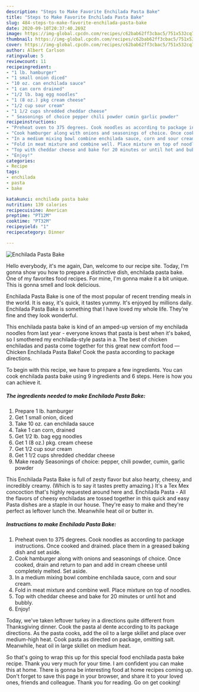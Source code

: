 ```yaml
---
description: "Steps to Make Favorite Enchilada Pasta Bake"
title: "Steps to Make Favorite Enchilada Pasta Bake"
slug: 484-steps-to-make-favorite-enchilada-pasta-bake
date: 2020-09-10T20:37:40.269Z
image: https://img-global.cpcdn.com/recipes/c62bab62ff3cbac5/751x532cq70/enchilada-pasta-bake-recipe-main-photo.jpg
thumbnail: https://img-global.cpcdn.com/recipes/c62bab62ff3cbac5/751x532cq70/enchilada-pasta-bake-recipe-main-photo.jpg
cover: https://img-global.cpcdn.com/recipes/c62bab62ff3cbac5/751x532cq70/enchilada-pasta-bake-recipe-main-photo.jpg
author: Albert Carlson
ratingvalue: 5
reviewcount: 11
recipeingredient:
- "1 lb. hamburger"
- "1 small onion diced"
- "10 oz. can enchilada sauce"
- "1 can corn drained"
- "1/2 lb. bag egg noodles"
- "1 (8 oz.) pkg cream cheese"
- "1/2 cup sour cream"
- "1 1/2 cups shredded cheddar cheese"
- " Seasonings of choice pepper chili powder cumin garlic powder"
recipeinstructions:
- "Preheat oven to 375 degrees. Cook noodles as according to package instructions. Once cooked and drained. place them in a greased baking dish and set aside."
- "Cook hamburger along with onions and seasonings of choice. Once cooked, drain and return to pan and add in cream cheese until completely melted. Set aside."
- "In a medium mixing bowl combine enchilada sauce, corn and sour cream."
- "Fold in meat mixture and combine well. Place mixture on top of noodles."
- "Top with cheddar cheese and bake for 20 minutes or until hot and bubbly."
- "Enjoy!"
categories:
- Recipe
tags:
- enchilada
- pasta
- bake

katakunci: enchilada pasta bake 
nutrition: 139 calories
recipecuisine: American
preptime: "PT12M"
cooktime: "PT32M"
recipeyield: "1"
recipecategory: Dinner

---
```



![Enchilada Pasta Bake](https://img-global.cpcdn.com/recipes/c62bab62ff3cbac5/751x532cq70/enchilada-pasta-bake-recipe-main-photo.jpg)

Hello everybody, it's me again, Dan, welcome to our recipe site. Today, I'm gonna show you how to prepare a distinctive dish, enchilada pasta bake. One of my favorites food recipes. For mine, I'm gonna make it a bit unique. This is gonna smell and look delicious.

Enchilada Pasta Bake is one of the most popular of recent trending meals in the world. It is easy, it's quick, it tastes yummy. It's enjoyed by millions daily. Enchilada Pasta Bake is something that I have loved my whole life. They're fine and they look wonderful.

This enchilada pasta bake is kind of an amped-up version of my enchilada noodles from last year - everyone knows that pasta is best when it&#39;s baked, so I smothered my enchilada-style pasta in a. The best of chicken enchiladas and pasta come together for this great new comfort food — Chicken Enchilada Pasta Bake! Cook the pasta according to package directions.


To begin with this recipe, we have to prepare a few ingredients. You can cook enchilada pasta bake using 9 ingredients and 6 steps. Here is how you can achieve it.

<!--inarticleads1-->

##### The ingredients needed to make Enchilada Pasta Bake:

1. Prepare 1 lb. hamburger
1. Get 1 small onion, diced
1. Take 10 oz. can enchilada sauce
1. Take 1 can corn, drained
1. Get 1/2 lb. bag egg noodles
1. Get 1 (8 oz.) pkg. cream cheese
1. Get 1/2 cup sour cream
1. Get 1 1/2 cups shredded cheddar cheese
1. Make ready  Seasonings of choice: pepper, chili powder, cumin, garlic powder


This Enchilada Pasta Bake is full of zesty flavor but also hearty, cheesy, and incredibly creamy. (Which is to say it tastes pretty amazing.) It&#39;s a Tex Mex concoction that&#39;s highly requested around here and. Enchilada Pasta - All the flavors of cheesy enchiladas are tossed together in this quick and easy Pasta dishes are a staple in our house. They&#39;re easy to make and they&#39;re perfect as leftover lunch the. Meanwhile heat oil or butter in. 

<!--inarticleads2-->

##### Instructions to make Enchilada Pasta Bake:

1. Preheat oven to 375 degrees. Cook noodles as according to package instructions. Once cooked and drained. place them in a greased baking dish and set aside.
1. Cook hamburger along with onions and seasonings of choice. Once cooked, drain and return to pan and add in cream cheese until completely melted. Set aside.
1. In a medium mixing bowl combine enchilada sauce, corn and sour cream.
1. Fold in meat mixture and combine well. Place mixture on top of noodles.
1. Top with cheddar cheese and bake for 20 minutes or until hot and bubbly.
1. Enjoy!


Today, we&#39;ve taken leftover turkey in a directions quite different from Thanksgiving dinner. Cook the pasta al dente according to its package directions. As the pasta cooks, add the oil to a large skillet and place over medium-high heat. Cook pasta as directed on package, omitting salt. Meanwhile, heat oil in large skillet on medium heat. 

So that's going to wrap this up for this special food enchilada pasta bake recipe. Thank you very much for your time. I am confident you can make this at home. There is gonna be interesting food at home recipes coming up. Don't forget to save this page in your browser, and share it to your loved ones, friends and colleague. Thank you for reading. Go on get cooking!
